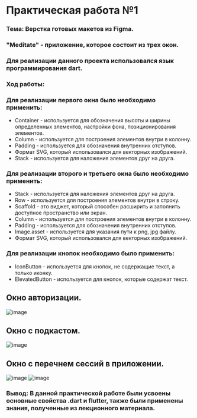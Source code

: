 # Практическая работа №1

### Тема: Верстка готовых макетов из Figma.
### "Meditate" - приложение, которое состоит из трех окон.
### Для реализации данного проекта использовался язык программирования dart.
###
### Ход работы:
### Для реализации первого окна было необходимо применить:
- Container - используется для обозначения высоты и ширины определенных элементов, настройки фона, позиционирования элементов.
- Column - используется для построения элементов внутри в колонну.
- Padding - используется для обозначения внутренних отступов.
- Формат SVG, который использовался для векторных изображений.
- Stack - используется для наложения элементов друг на друга.
###
### Для реализации второго и третьего окна было необходимо применить:
- Stack - используется для наложения элементов друг на друга.
- Row - используется для построения элементов внутри в строку.
- Scaffold - это виджет, который способен расширить и заполнить доступное пространство или экран.
- Column - используется для построения элементов внутри в колонну.
- Padding - используется для обозначения внутренних отступов.
- Image.asset - используется для указания пути к png, jpg файлу.
- Формат SVG, который использовался для векторных изображений.
###
### Для реализации кнопок необходимо было применить:
- IconButton - используется для кнопок, не содержащие текст, а только иконку.
- ElevatedButton - используется для кнопок, которые содержат текст.
###

## Окно авторизации.
![image](https://github.com/t1meclock/PR1_Flutter/blob/61ad2c4644b9512159c1ccc91ba8e3f09272d18e/assets/images/Maket2.png)
## Окно с подкастом. 
![image](https://github.com/t1meclock/PR1_Flutter/blob/61ad2c4644b9512159c1ccc91ba8e3f09272d18e/assets/images/Maket1_1.png)
## Окно с перечнем сессий в приложении.
![image](https://github.com/t1meclock/PR1_Flutter/blob/61ad2c4644b9512159c1ccc91ba8e3f09272d18e/assets/images/Maket3.png) 
![image](https://github.com/t1meclock/PR1_Flutter/blob/61ad2c4644b9512159c1ccc91ba8e3f09272d18e/assets/images/Maket4.png) 

### Вывод: В данной практической работе были усвоены основные свойства .dart и flutter, также были применены знания, полученные из лекционного материала.

